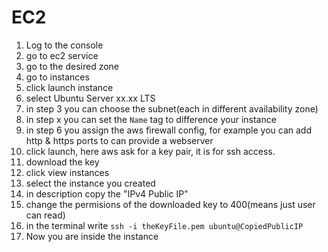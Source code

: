 # EC2

1. Log to the console
2. go to ec2 service
3. go to the desired zone
4. go to instances
5. click launch instance
6. select Ubuntu Server xx.xx LTS
7. in step 3 you can choose the subnet(each in different availability zone)
8. in step x you can set the `Name` tag to difference your instance
9. in step 6 you assign the aws firewall config, for example you can add http & https ports to can provide a webserver
10. click launch, here aws ask for a key pair, it is for ssh access.
11. download the key
12. click view instances
13. select the instance you created
14. in description copy the "IPv4 Public IP"
15. change the permisions of the downloaded key to 400(means just user can read)
16. in the terminal write `ssh -i theKeyFile.pem ubuntu@CopiedPublicIP`
17. Now you are inside the instance
